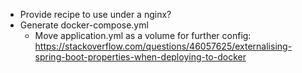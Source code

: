 * Provide recipe to use under a nginx?
* Generate docker-compose.yml
  	* Move application.yml as a volume for further config: https://stackoverflow.com/questions/46057625/externalising-spring-boot-properties-when-deploying-to-docker
